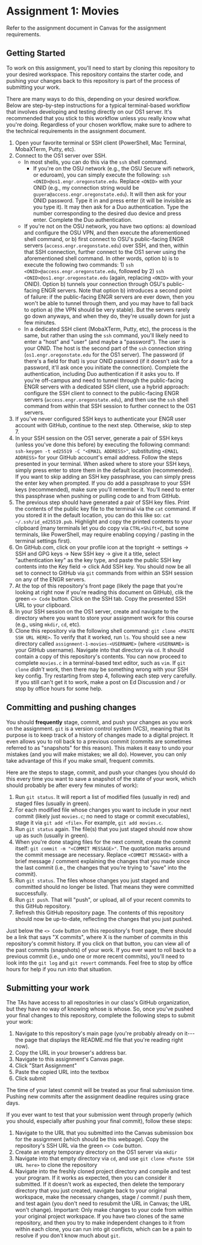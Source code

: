 # Assignment 1: Movies

Refer to the assignment document in Canvas for the assignment requirements.

## Getting Started

To work on this assignment, you'll need to start by cloning this repository to your desired workspace. This repository contains the starter code, and pushing your changes back to this repository is part of the process of submitting your work.

There are many ways to do this, depending on your desired workflow. Below are step-by-step instructions for a typical terminal-based workflow that involves developing and testing directly on our OS1 server. It's recommended that you stick to this workflow unless you really know what you're doing. Regardless of your chosen workflow, make sure to adhere to the technical requirements in the assignment document.

1. Open your favorite terminal or SSH client (PowerShell, Mac Terminal, MobaXTerm, Putty, etc).
2. Connect to the OS1 server over SSH.
    - In most shells, you can do this via the `ssh` shell command.
        - If you're on the OSU network (e.g., the OSU Secure wifi network, or eduroam), you can simply execute the following: `ssh <ONID>@os1.engr.oregonstate.edu`. Replace `<ONID>` with your ONID (e.g., my connection string would be `guyera@access.engr.oregonstate.edu`). It will then ask for your ONID password. Type it in and press enter (it will be invisible as you type it). It may then ask for a Duo authentication. Type the number corresponding to the desired duo device and press enter. Complete the Duo authentication.
	- If you're not on the OSU network, you have two options: a) download and configure the OSU VPN, and then execute the aforementioned shell command, or b) first connect to OSU's public-facing ENGR servers (`access.engr.oregonstate.edu`) over SSH, and then, within that SSH connection, further connect to the OS1 server using the aforementioned shell command. In other words, option b) is to execute the following two commands: 1) `ssh <ONID>@access.engr.oregonstate.edu`, followed by 2) `ssh <ONID>@os1.engr.oregonstate.edu` (again, replacing `<ONID>` with your ONID). Option b) tunnels your connection through OSU's public-facing ENGR servers. Note that option b) introduces a second point of failure: if the public-facing ENGR servers are ever down, then you won't be able to tunnel through them, and you may have to fall back to option a) (the VPN should be very stable). But the servers rarely go down anyways, and when they do, they're usually down for just a few minutes.
    - In a dedicated SSH client (MobaXTerm, Putty, etc), the process is the same, but rather than using the `ssh` command, you'll likely need to enter a "host" and "user" (and maybe a "password"). The user is your ONID. The host is the second part of the `ssh` connection string (`os1.engr.oregonstate.edu` for the OS1 server). The password (if there's a field for that) is your ONID password (if it doesn't ask for a password, it'll ask once you initiate the connection). Complete the authentication, including Duo authentication if it asks you to. If you're off-campus and need to tunnel through the public-facing ENGR servers with a dedicated SSH client, use a hybrid approach: configure the SSH client to connect to the public-facing ENGR servers (`access.engr.oregonstate.edu`), and then use the `ssh` shell command from within that SSH session to further connect to the OS1 servers.
3. If you've never configured SSH keys to authenticate your ENGR user account with GitHub, continue to the next step. Otherwise, skip to step 7.
4. In your SSH session on the OS1 server, generate a pair of SSH keys (unless you've done this before) by executing the following command: `ssh-keygen -t ed25519 -C "<EMAIL ADDRESS>"`, substituting `<EMAIL ADDRESS>` for your GitHub account's email address. Follow the steps presented in your terminal. When asked where to store your SSH keys, simply press enter to store them in the default location (recommended). If you want to skip adding an SSH key passphrase, you can simply press the enter key when prompted. If you do add a passphrase to your SSH keys (recommended), make sure you'll remember it. You'll need to enter this passphrase when pushing or pulling code to and from GitHub.
5. The previous step should have generated a pair of SSH key files. Print the contents of the public key file to the terminal via the `cat` command. If you stored it in the default location, you can do this like so: `cat ~/.ssh/id_ed25519.pub`. Highlight and copy the printed contents to your clipboard (many terminals let you do copy via `CTRL+Shift+C`, but some terminals, like PowerShell, may require enabling copying / pasting in the terminal settings first).
6. On GitHub.com, click on your profile icon at the topright -> settings -> SSH and GPG keys -> New SSH key -> give it a title, select "authentication key" as the key type, and paste the public SSH key contents into the Key field -> click Add SSH key. You should now be all set to connect to GitHub via `git` commands from within an SSH session on any of the ENGR servers.
7. At the top of this repository's front page (likely the page that you're looking at right now if you're reading this document on GitHub), clik the green `<> Code` button. Click on the SSH tab. Copy the presented SSH URL to your clipboard.
8. In your SSH session on the OS1 server, create and navigate to the directory where you want to store your assignment work for this course (e.g., using `mkdir`, `cd`, etc).
9. Clone this repository via the following shell command: `git clone <PASTE SSH URL HERE>`. To verify that it worked, run `ls`. You should see a new directory called `assignment-1-movies-<USERNAME>` (where `<USERNAME>` is your GitHub username). Navigate into that directory via `cd`. It should contain a copy of this repository's contents. You can now proceed to complete `movies.c` in a terminal-based text editor, such as `vim`. If `git clone` *didn't* work, then there may be something wrong with your SSH key config. Try restarting from step 4, following each step very carefully. If you still can't get it to work, make a post on Ed Discussion and / or stop by office hours for some help.

## Committing and pushing changes
You should **frequently** stage, commit, and push your changes as you work on the assignment. `git` is a version control system (VCS), meaning that its purpose is to keep track of a history of changes made to a digital project. It even allows you to roll back to a previous commit (commits are sometimes referred to as "snapshots" for this reason). This makes it easy to undo your mistakes (and you will make mistakes; we all do). However, you can only take advantage of this if you make small, frequent commits.

Here are the steps to stage, commit, and push your changes (you should do this every time you want to save a snapshot of the state of your work, which should probably be after every few minutes of work):
1. Run `git status`. It will report a list of modified files (usually in red) and staged files (usually in green).
2. For each modified file whose changes you want to include in your next commit (likely just `movies.c`; no need to stage or commit executables), stage it via `git add <file>`. For example, `git add movies.c`.
3. Run `git status` again. The file(s) that you just staged should now show up as such (usually in green).
4. When you're done staging files for the next commit, create the commit itself: `git commit -m "<COMMIT MESSAGE>"`. The quotation marks around the commit message are necessary. Replace `<COMMIT MESSAGE>` with a brief message / comment explaining the changes that you made since the last commit (i.e., the changes that you're trying to "save" into the commit).
5. Run `git status`. The files whose changes you just staged and committed should no longer be listed. That means they were committed successfully.
6. Run `git push`. That will "push", or upload, all of your recent commits to this GitHub repository.
7. Refresh this GitHub repository page. The contents of this repository should now be up-to-date, reflecting the changes that you just pushed.

Just below the `<> Code` button on this repository's front page, there should be a link that says "X commits", where X is the number of commits in this repository's commit history. If you click on that button, you can view all of the past commits (snapshots) of your work. If you ever want to roll back to a previous commit (i.e., undo one or more recent commits), you'll need to look into the `git log` and `git revert` commands. Feel free to stop by office hours for help if you run into that situation.

## Submitting your work
The TAs have access to all repositories in our class's GitHub organization, but they have no way of knowing whose is whose. So, once you've pushed your final changes to this repository, complete the following steps to submit your work:

1. Navigate to this repository's main page (you're probably already on it---the page that displays the README.md file that you're reading right now).
2. Copy the URL in your browser's address bar.
3. Navigate to this assignment's Canvas page.
4. Click "Start Assignment"
5. Paste the copied URL into the textbox
6. Click submit

The time of your latest commit will be treated as your final submission time. Pushing new commits after the assignment deadline requires using grace days.

If you ever want to test that your submission went through properly (which you should, especially after pushing your final commit), follow these steps:

1. Navigate to the URL that you submitted into the Canvas submission box for the assignment (which should be this webpage). Copy the repository's SSH URL via the green `<> Code` button.
2. Create an empty temporary directory on the OS1 server via `mkdir`
3. Navigate into that empty directory via `cd`, and use `git clone <Paste SSH URL here>` to clone the repository
4. Navigate into the freshly cloned project directory and compile and test your program. If it works as expected, then you can consider it submitted. If it doesn't work as expected, then delete the temporary directory that you just created, navigate back to your original workspace, make the necessary changes, stage / commit / push them, and test again (you don't need to resubmit the URL in Canvas; the URL won't change). Important: Only make changes to your code from within your original project workspace. If you have two clones of the same repository, and then you try to make independent changes to it from within each clone, you can run into git conflicts, which can be a pain to resolve if you don't know much about `git`.
